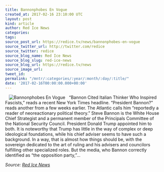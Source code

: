 ```yaml
---
title: Bannonphobes En Vogue
created_at: 2017-02-16 23:10:00 UTC
layout: post
kind: article
author: Red Ice News
categories: 
tags: 
source_post_url: https://redice.tv/news/bannonphobes-en-vogue
source_twitter_url: http://twitter.com/redice
source_twitter: redice
source_blog_name: Red Ice News
source_blog_slug: red-ice-news
source_blog_url: https://redice.tv/news
source_image_url: 
tweet_id: 
permalink: "/mntr/:categories/:year/:month/:day/:title/"
date: '2017-02-16T00:00:00.000+00:00'
---
```

<img align="left" hspace="12" alt="Bannonphobes En Vogue" src="https://rdice.net/a/c/n/17/02162356-vogue-e14.9cd7b47f.jpg"> “Bannon Cited Italian Thinker Who Inspired Fascists,” reads a recent New York Times headline. “President Bannon?” reads another from a few weeks earlier. The Atlantic calls him “reportedly a reader of neoreactionary political theory.” Steve Bannon is the White House Chief Strategist and a permanent member of the Principals Committee of the National Security Council. President Donald Trump appointed him to both. It is noteworthy that Trump has little in the way of complex or deep ideological foundations, while his chief adviser seems to have such a background. In a way, that is almost how things should be, with the sovereign dedicated to the art of ruling and his advisers and councilors fulfilling other specialized roles. But the media, who Bannon correctly identified as “the opposition party,”&#8230;<div class="">
    <i>Source: <a href="https://redice.tv/news">Red Ice News</a></i>
</div>
